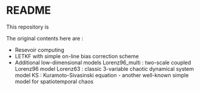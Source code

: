 # README

This repository is 

The original contents here are :
- Resevoir computing
- LETKF with simple on-line bias correction scheme
- Additional low-dimensional models 
 Lorenz96_multi : two-scale coupled Lorenz96 model
 Lorenz63       : classic 3-variable chaotic dynamical system model
 KS             : Kuramoto-Sivasinski equation - another well-known simple model for spatiotemporal chaos
